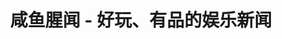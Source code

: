 ---
description: 比较适合女性口味的八卦。
layout: post
results:
- artistId: 939406329
  version: '1.1'
  primaryGenreName: News
  formattedPrice: 免费
  artworkUrl60: http://is3.mzstatic.com/image/thumb/Purple49/v4/39/63/eb/3963eb37-69dd-ab05-dff3-22338048f3c7/source/60x60bb.jpg
  minimumOsVersion: '7.0'
  appletvScreenshotUrls: &a []
  sellerName: Eric Zhao
  supportedDevices:
  - iPhone4
  - iPad2Wifi
  - iPad23G
  - iPhone4S
  - iPadThirdGen
  - iPadThirdGen4G
  - iPhone5
  - iPodTouchFifthGen
  - iPadFourthGen
  - iPadFourthGen4G
  - iPadMini
  - iPadMini4G
  - iPhone5c
  - iPhone5s
  - iPhone6
  - iPhone6Plus
  - iPodTouchSixthGen
  genres:
  - 新闻
  - 娱乐
  currentVersionReleaseDate: '2016-04-13T16:01:03Z'
  trackName: 咸鱼腥闻 - 好玩、有品的娱乐新闻
  isVppDeviceBasedLicensingEnabled: true
  description: '咸鱼腥闻 - 好玩、有品的娱乐新闻

    ============================

    每天都要看腥闻

    这里有全网最新的——娱乐八卦、麻辣影评、内涵段子、耻度萌图

    海量内容，实时更新


    --让你--

    马桶上刷

    沙发上刷

    地铁上刷

    吃饭时刷

    洗澡时刷

    啪啪时刷

    ...

    合不拢眼

    放不下手


    --当然，你--

    --开心就好--'
  price: 0
  trackId: 1084092765
  releaseDate: '2016-03-06T06:10:30Z'
  advisories:
  - 偶尔/轻微的惊悚/恐怖题材
  - 无限制网页访问
  - 偶尔/轻微的成人/性暗示题材
  - 偶尔/轻微的亵渎或低俗幽默
  screenshotUrls:
  - http://a1.mzstatic.com/us/r30/Purple49/v4/ac/44/92/ac44921e-1823-7a10-0c8b-04f8857d0670/screen1136x1136.jpeg
  - http://a5.mzstatic.com/us/r30/Purple49/v4/8b/87/4e/8b874e0d-1af5-4b1c-3a84-d4a454eff90a/screen1136x1136.jpeg
  - http://a1.mzstatic.com/us/r30/Purple49/v4/2f/19/a7/2f19a7da-5da0-72af-46bc-9ee6860e4c55/screen1136x1136.jpeg
  - http://a3.mzstatic.com/us/r30/Purple49/v4/45/c6/88/45c68856-ffd3-80b7-c919-5379f8c014d8/screen1136x1136.jpeg
  - http://a3.mzstatic.com/us/r30/Purple49/v4/c4/1c/e0/c41ce0bf-f26a-a8cc-ef37-9462e1795baa/screen1136x1136.jpeg
  artistViewUrl: https://itunes.apple.com/cn/developer/eric-zhao/id939406329?uo=4
  primaryGenreId: 6009
  kind: software
  fileSizeBytes: '2364334'
  bundleId: com.Alfred.saltfish
  trackContentRating: 17+
  releaseNotes: '1.扩充内容库、提高资讯更新频度

    2.新增微信、微博分享功能

    3.新增点赞功能'
  trackCensoredName: 咸鱼腥闻 - 好玩、有品的娱乐新闻
  contentAdvisoryRating: 17+
  isGameCenterEnabled: false
  artistName: Eric Zhao
  languageCodesISO2A:
  - EN
  features: *a
  wrapperType: software
  artworkUrl512: http://is3.mzstatic.com/image/thumb/Purple49/v4/39/63/eb/3963eb37-69dd-ab05-dff3-22338048f3c7/source/512x512bb.jpg
  artworkUrl100: http://is3.mzstatic.com/image/thumb/Purple49/v4/39/63/eb/3963eb37-69dd-ab05-dff3-22338048f3c7/source/100x100bb.jpg
  trackViewUrl: https://geo.itunes.apple.com/cn/app/xian-yu-xing-wen-hao-wan-you/id1084092765?mt=8&uo=4
  genreIds:
  - '6009'
  - '6016'
  currency: CNY
  ipadScreenshotUrls: *a
category: 新闻
tags: tag1
resultCount: 1
title: 咸鱼腥闻 - 好玩、有品的娱乐新闻

---